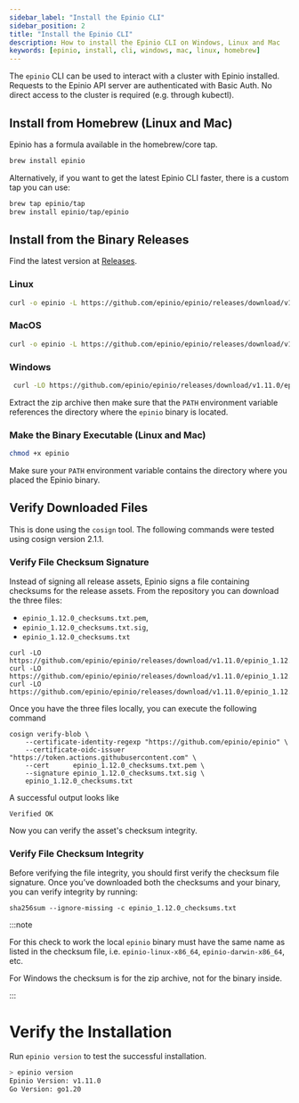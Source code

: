 ```yaml
---
sidebar_label: "Install the Epinio CLI"
sidebar_position: 2
title: "Install the Epinio CLI"
description: How to install the Epinio CLI on Windows, Linux and Mac
keywords: [epinio, install, cli, windows, mac, linux, homebrew]
---
```


The `epinio` CLI can be used to interact with a cluster with Epinio installed.
Requests to the Epinio API server are authenticated with Basic Auth.
No direct access to the cluster is required (e.g. through kubectl).

## Install from Homebrew (Linux and Mac)

Epinio has a formula available in the homebrew/core tap.

```bash
brew install epinio
```

Alternatively, if you want to get the latest Epinio CLI faster, there is a custom tap you can use:

```bash
brew tap epinio/tap
brew install epinio/tap/epinio
```

## Install from the Binary Releases

Find the latest version at [Releases](https://github.com/epinio/epinio/releases).

### Linux

```bash
curl -o epinio -L https://github.com/epinio/epinio/releases/download/v1.11.0/epinio-linux-x86_64
```

### MacOS

```bash
curl -o epinio -L https://github.com/epinio/epinio/releases/download/v1.11.0/epinio-darwin-x86_64
```

### Windows

```bash
 curl -LO https://github.com/epinio/epinio/releases/download/v1.11.0/epinio-windows-x86_64.zip
```

Extract the zip archive then make sure that the `PATH` environment variable references the directory where the `epinio` binary is located.

### Make the Binary Executable (Linux and Mac)

```bash
chmod +x epinio
```

Make sure your `PATH` environment variable contains the directory where you placed the Epinio binary.

## Verify Downloaded Files

This is done using the `cosign` tool.
The following commands were tested using cosign version 2.1.1.

### Verify File Checksum Signature

Instead of signing all release assets, Epinio signs a file containing checksums for the release assets.
From the repository you can download the three files:

- `epinio_1.12.0_checksums.txt.pem`,
- `epinio_1.12.0_checksums.txt.sig`,
- `epinio_1.12.0_checksums.txt`


```
curl -LO https://github.com/epinio/epinio/releases/download/v1.11.0/epinio_1.12.0_checksums.txt.pem
curl -LO https://github.com/epinio/epinio/releases/download/v1.11.0/epinio_1.12.0_checksums.txt.sig
curl -LO https://github.com/epinio/epinio/releases/download/v1.11.0/epinio_1.12.0_checksums.txt
```

Once you have the three files locally, you can execute the following command

```
cosign verify-blob \
	--certificate-identity-regexp "https://github.com/epinio/epinio" \
	--certificate-oidc-issuer "https://token.actions.githubusercontent.com" \
	--cert      epinio_1.12.0_checksums.txt.pem \
	--signature epinio_1.12.0_checksums.txt.sig \
	epinio_1.12.0_checksums.txt
```

A successful output looks like

```
Verified OK
```

Now you can verify the asset's checksum integrity.

### Verify File Checksum Integrity

Before verifying the file integrity, you should first verify the checksum file signature.
Once you’ve downloaded both the checksums and your binary, you can verify integrity by running:

```
sha256sum --ignore-missing -c epinio_1.12.0_checksums.txt
```

:::note

For this check to work the local `epinio` binary must have the same name as
listed in the checksum file, i.e. `epinio-linux-x86_64`, `epinio-darwin-x86_64`, etc.

For Windows the checksum is for the zip archive, not for the binary inside.

:::

# Verify the Installation

Run `epinio version` to test the successful installation.

```bash
> epinio version
Epinio Version: v1.11.0
Go Version: go1.20
```

